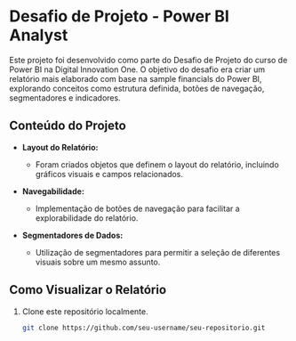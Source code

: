 # Desafio de Projeto - Power BI Analyst

Este projeto foi desenvolvido como parte do Desafio de Projeto do curso de Power BI na Digital Innovation One. O objetivo do desafio era criar um relatório mais elaborado com base na sample financials do Power BI, explorando conceitos como estrutura definida, botões de navegação, segmentadores e indicadores.

## Conteúdo do Projeto

- **Layout do Relatório:**
  - Foram criados objetos que definem o layout do relatório, incluindo gráficos visuais e campos relacionados.

- **Navegabilidade:**
  - Implementação de botões de navegação para facilitar a explorabilidade do relatório.

- **Segmentadores de Dados:**
  - Utilização de segmentadores para permitir a seleção de diferentes visuais sobre um mesmo assunto.

## Como Visualizar o Relatório

1. Clone este repositório localmente.
   ```bash
   git clone https://github.com/seu-username/seu-repositorio.git
